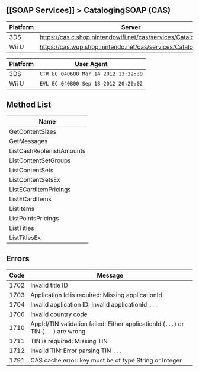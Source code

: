 ## [[SOAP Services]] > CatalogingSOAP (CAS)

| Platform | Server |
| --- | --- |
| 3DS | https://cas.c.shop.nintendowifi.net/cas/services/CatalogingSOAP |
| Wii U | https://cas.wup.shop.nintendo.net/cas/services/CatalogingSOAP |

| Platform | User Agent |
| --- | --- |
| 3DS | `CTR EC 040600 Mar 14 2012 13:32:39` |
| Wii U | `EVL EC 040800 Sep 18 2012 20:20:02` |

## Method List
| Name |
| --- |
| GetContentSizes |
| GetMessages |
| ListCashReplenishAmounts |
| ListContentSetGroups |
| ListContentSets |
| ListContentSetsEx |
| ListECardItemPricings |
| ListECardItems |
| ListItems |
| ListPointsPricings |
| ListTitles |
| ListTitlesEx |

## Errors
| Code | Message |
| --- | --- |
| 1702 | Invalid title ID |
| 1703 | Application Id is required: Missing applicationId |
| 1704 | Invalid application ID: Invalid applicationId `...` |
| 1706 | Invalid country code |
| 1710 | AppId/TIN validation failed: Either applicationId (`...`) or TIN (`...`) are wrong. |
| 1711 | TIN is required: Missing TIN |
| 1712 | Invalid TIN: Error parsing TIN `...` |
| 1791 | CAS cache error: key must be of type String or Integer |
